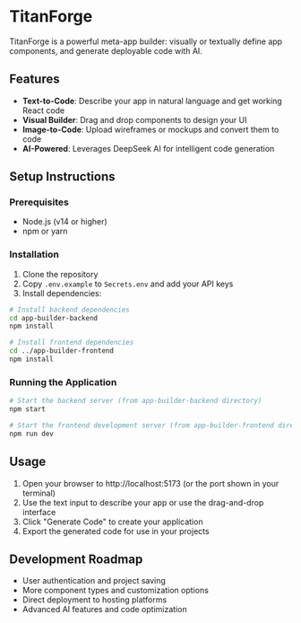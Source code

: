 # TitanForge

TitanForge is a powerful meta-app builder: visually or textually define app components, and generate deployable code with AI.

## Features

- **Text-to-Code**: Describe your app in natural language and get working React code
- **Visual Builder**: Drag and drop components to design your UI
- **Image-to-Code**: Upload wireframes or mockups and convert them to code
- **AI-Powered**: Leverages DeepSeek AI for intelligent code generation

## Setup Instructions

### Prerequisites

- Node.js (v14 or higher)
- npm or yarn

### Installation

1. Clone the repository
2. Copy `.env.example` to `Secrets.env` and add your API keys
3. Install dependencies:

```bash
# Install backend dependencies
cd app-builder-backend
npm install

# Install frontend dependencies
cd ../app-builder-frontend
npm install
```

### Running the Application

```bash
# Start the backend server (from app-builder-backend directory)
npm start

# Start the frontend development server (from app-builder-frontend directory)
npm run dev
```

## Usage

1. Open your browser to http://localhost:5173 (or the port shown in your terminal)
2. Use the text input to describe your app or use the drag-and-drop interface
3. Click "Generate Code" to create your application
4. Export the generated code for use in your projects

## Development Roadmap

- User authentication and project saving
- More component types and customization options
- Direct deployment to hosting platforms
- Advanced AI features and code optimization
